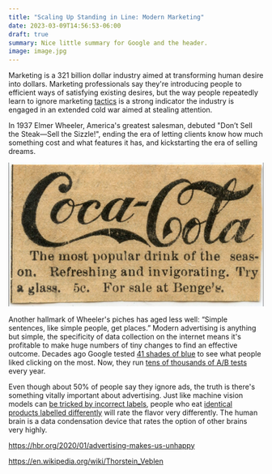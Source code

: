 ```yaml
---
title: "Scaling Up Standing in Line: Modern Marketing"
date: 2023-03-09T14:56:53-06:00
draft: true
summary: Nice little summary for Google and the header.
image: image.jpg
---
```


Marketing is a 321 billion dollar industry aimed at transforming human desire into dollars. Marketing professionals say they're introducing people to efficient ways of satisfying existing desires, but the way people repeatedly learn to ignore marketing [tactics](https://www.nngroup.com/articles/banner-blindness-old-and-new-findings/) is a strong indicator the industry is engaged in an extended cold war aimed at stealing attention.

In 1937 Elmer Wheeler, America's greatest salesman, debuted "Don’t Sell the Steak—Sell the Sizzle!", ending the era of letting clients know how much something cost and what features it has, and kickstarting the era of selling dreams.

![Coca-Cola: The most popular drink of the season. Refrshing and invigorating. Try a glass. 5c. For sale at Benge's.](coca-cola-anniversary.jpg)

Another hallmark of Wheeler's piches has aged less well: “Simple sentences, like simple people, get places.” Modern advertising is anything but simple, the specificity of data collection on the internet means it's profitable to make huge numbers of tiny changes to find an effective outcome. Decades ago Google tested [41 shades of blue](https://www.nytimes.com/2009/03/01/business/01marissa.html?pagewanted=print) to see what people liked clicking on the most. Now, they run [tens of thousands of A/B tests](https://hbr.org/2017/09/the-surprising-power-of-online-experiments) every year.

Even though about 50% of people say they ignore ads, the truth is there's something vitally important about advertising. Just like machine vision models can [be tricked by incorrect labels](https://www.theverge.com/2021/3/8/22319173/openai-machine-vision-adversarial-typographic-attacka-clip-multimodal-neuron), people who eat [identical products labelled differently](https://doi.org/10.1016/j.foodqual.2021.104491) will rate the flavor very differently. The human brain is a data condensation device that rates the option of other brains very highly.

https://hbr.org/2020/01/advertising-makes-us-unhappy

https://en.wikipedia.org/wiki/Thorstein_Veblen